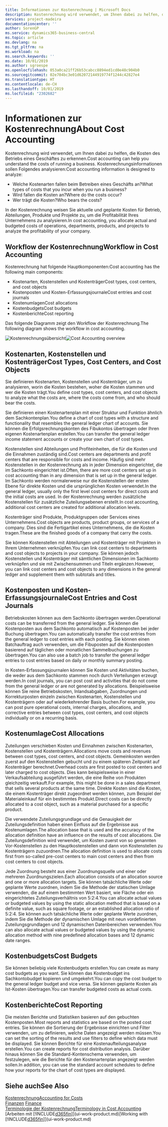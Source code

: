```yaml
---
title: Informationen zur Kostenrechnung | Microsoft Docs
description: Kostenrechnung wird verwendet, um Ihnen dabei zu helfen, die Kosten des Betriebs eines Geschäftes zu erkennen.
services: project-madeira
documentationcenter: ''
author: SorenGP
ms.service: dynamics365-business-central
ms.topic: article
ms.devlang: na
ms.tgt_pltfrm: na
ms.workload: na
ms.search.keywords: ''
ms.date: 10/01/2019
ms.author: sgroespe
ms.openlocfilehash: 053a0ca21ff26b53cabcc8894ed1cd0e48c904b0
ms.sourcegitcommit: 02e704bc3e01d62072144919774f1244c42827e4
ms.translationtype: HT
ms.contentlocale: de-CH
ms.lasthandoff: 10/01/2019
ms.locfileid: "2302682"
---
```

# <a name="about-cost-accounting"></a><span data-ttu-id="799c5-103">Informationen zur Kostenrechnung</span><span class="sxs-lookup"><span data-stu-id="799c5-103">About Cost Accounting</span></span>
<span data-ttu-id="799c5-104">Kostenrechnung wird verwendet, um Ihnen dabei zu helfen, die Kosten des Betriebs eines Geschäftes zu erkennen.</span><span class="sxs-lookup"><span data-stu-id="799c5-104">Cost accounting can help you understand the costs of running a business.</span></span> <span data-ttu-id="799c5-105">Kostenrechnungsinformationen sollen Folgendes analysieren:</span><span class="sxs-lookup"><span data-stu-id="799c5-105">Cost accounting information is designed to analyze:</span></span>  

-   <span data-ttu-id="799c5-106">Welche Kostenarten fallen beim Betreiben eines Geschäfts an?</span><span class="sxs-lookup"><span data-stu-id="799c5-106">What types of costs that you incur when you run a business?</span></span>  
-   <span data-ttu-id="799c5-107">Wird fallen die Kosten an?</span><span class="sxs-lookup"><span data-stu-id="799c5-107">Where do the costs occur?</span></span>  
-   <span data-ttu-id="799c5-108">Wer trägt die Kosten?</span><span class="sxs-lookup"><span data-stu-id="799c5-108">Who bears the costs?</span></span>  

<span data-ttu-id="799c5-109">In der Kostenrechnung weisen Sie aktuelle und geplante Kosten für Betrieb, Abteilungen, Produkte und Projekte zu, um die Profitabilität Ihres Unternehmens zu analysieren.</span><span class="sxs-lookup"><span data-stu-id="799c5-109">In cost accounting, you allocate actual and budgeted costs of operations, departments, products, and projects to analyze the profitability of your company.</span></span>  

## <a name="workflow-in-cost-accounting"></a><span data-ttu-id="799c5-110">Workflow der Kostenrechnung</span><span class="sxs-lookup"><span data-stu-id="799c5-110">Workflow in Cost Accounting</span></span>  
<span data-ttu-id="799c5-111">Kostenrechnung hat folgende Hauptkomponenten:</span><span class="sxs-lookup"><span data-stu-id="799c5-111">Cost accounting has the following main components:</span></span>  

-   <span data-ttu-id="799c5-112">Kostenarten, Kostenstellen und Kostenträger</span><span class="sxs-lookup"><span data-stu-id="799c5-112">Cost types, cost centers, and cost objects</span></span>  
-   <span data-ttu-id="799c5-113">Kostenposten und Kosten-Erfassungsjournale</span><span class="sxs-lookup"><span data-stu-id="799c5-113">Cost entries and cost journals</span></span>  
-   <span data-ttu-id="799c5-114">Kostenumlagen</span><span class="sxs-lookup"><span data-stu-id="799c5-114">Cost allocations</span></span>  
-   <span data-ttu-id="799c5-115">Kostenbudgets</span><span class="sxs-lookup"><span data-stu-id="799c5-115">Cost budgets</span></span>
-   <span data-ttu-id="799c5-116">Kostenberichte</span><span class="sxs-lookup"><span data-stu-id="799c5-116">Cost reporting</span></span>  

<span data-ttu-id="799c5-117">Das folgende Diagramm zeigt den Workflow der Kostenrechnung.</span><span class="sxs-lookup"><span data-stu-id="799c5-117">The following diagram shows the workflow in cost accounting.</span></span>  

<span data-ttu-id="799c5-118">![Kostenrechnungsübersicht](media/costaccountingoverview.png "CostAccountingOverview")</span><span class="sxs-lookup"><span data-stu-id="799c5-118">![Cost Accounting overview](media/costaccountingoverview.png "CostAccountingOverview")</span></span>  

## <a name="cost-types-cost-centers-and-cost-objects"></a><span data-ttu-id="799c5-119">Kostenarten, Kostenstellen und Kostenträger</span><span class="sxs-lookup"><span data-stu-id="799c5-119">Cost Types, Cost Centers, and Cost Objects</span></span>  
<span data-ttu-id="799c5-120">Sie definieren Kostenarten, Kostenstellen und Kostenträger, um zu analysieren, worin die Kosten bestehen, woher die Kosten stammen und wer die Kosten trägt.</span><span class="sxs-lookup"><span data-stu-id="799c5-120">You define cost types, cost centers, and cost objects to analyze what the costs are, where the costs come from, and who should bear the costs.</span></span>  

<span data-ttu-id="799c5-121">Sie definieren einen Kostenartenplan mit einer Struktur und Funktion ähnlich dem Sachkontenplan.</span><span class="sxs-lookup"><span data-stu-id="799c5-121">You define a chart of cost types with a structure and functionality that resembles the general ledger chart of accounts.</span></span> <span data-ttu-id="799c5-122">Sie können die Erfolgsrechnungskonten des Fibukontos übertragen oder Ihren eigenen Kostenartenplan erstellen.</span><span class="sxs-lookup"><span data-stu-id="799c5-122">You can transfer the general ledger income statement accounts or create your own chart of cost types.</span></span>  

<span data-ttu-id="799c5-123">Kostenstellen sind Abteilungen und Profiteinheiten, die für die Kosten und die Einnahmen zuständig sind.</span><span class="sxs-lookup"><span data-stu-id="799c5-123">Cost centers are departments and profit centers that are responsible for costs and income.</span></span> <span data-ttu-id="799c5-124">Häufig sind mehr Kostenstellen in der Kostenrechnung als in jeder Dimension eingerichtet, die im Sachkonto eingerichtet ist.</span><span class="sxs-lookup"><span data-stu-id="799c5-124">Often, there are more cost centers set up in cost accounting than in any dimension that is set up in the general ledger.</span></span> <span data-ttu-id="799c5-125">Im Sachkonto werden normalerweise nur die Kostenstellen der ersten Ebene für direkte Kosten und die ursprünglichen Kosten verwendet.</span><span class="sxs-lookup"><span data-stu-id="799c5-125">In the general ledger, usually only the first level cost centers for direct costs and the initial costs are used.</span></span> <span data-ttu-id="799c5-126">In der Kostenrechnung werden zusätzliche Kostenstellen für zusätzliche Zuteilungsebenen erstellt.</span><span class="sxs-lookup"><span data-stu-id="799c5-126">In cost accounting, additional cost centers are created for additional allocation levels.</span></span>  

<span data-ttu-id="799c5-127">Kostenträger sind Produkte, Produktgruppen oder Services eines Unternehmens.</span><span class="sxs-lookup"><span data-stu-id="799c5-127">Cost objects are products, product groups, or services of a company.</span></span> <span data-ttu-id="799c5-128">Dies sind die Fertigartikel eines Unternehmens, die die Kosten tragen.</span><span class="sxs-lookup"><span data-stu-id="799c5-128">These are the finished goods of a company that carry the costs.</span></span>  

<span data-ttu-id="799c5-129">Sie können Kostenstellen mit Abteilungen und Kostenträger mit Projekten in Ihrem Unternehmen verknüpfen.</span><span class="sxs-lookup"><span data-stu-id="799c5-129">You can link cost centers to departments and cost objects to projects in your company.</span></span> <span data-ttu-id="799c5-130">Sie können jedoch Kostenstellen und Kostenträger mit sämtlichen Dimensionen im Sachkonto verknüpfen und sie mit Zwischensummen und Titeln ergänzen.</span><span class="sxs-lookup"><span data-stu-id="799c5-130">However, you can link cost centers and cost objects to any dimensions in the general ledger and supplement them with subtotals and titles.</span></span>  

## <a name="cost-entries-and-cost-journals"></a><span data-ttu-id="799c5-131">Kostenposten und Kosten-Erfassungsjournale</span><span class="sxs-lookup"><span data-stu-id="799c5-131">Cost Entries and Cost Journals</span></span>  
<span data-ttu-id="799c5-132">Betriebskosten können aus dem Sachkonto übertragen werden.</span><span class="sxs-lookup"><span data-stu-id="799c5-132">Operational costs can be transferred from the general ledger.</span></span> <span data-ttu-id="799c5-133">Sie können die Kostenposten aus dem Sachkonto automatisch auf Kostenposten bei jeder Buchung übertragen.</span><span class="sxs-lookup"><span data-stu-id="799c5-133">You can automatically transfer the cost entries from the general ledger to cost entries with each posting.</span></span> <span data-ttu-id="799c5-134">Sie können einen Batchauftrag auch verwenden, um die Fibuposten auf die Kostenposten basierend auf täglichen oder monatlichen Sammelbuchungen zu übertragen.</span><span class="sxs-lookup"><span data-stu-id="799c5-134">You can also use a batch job to transfer the general ledger entries to cost entries based on daily or monthly summary posting.</span></span>  

<span data-ttu-id="799c5-135">In Kosten-Erfassungsjournalen können Sie Kosten und Aktivitäten buchen, die weder aus dem Sachkonto stammen noch durch Verteilungen erzeugt werden.</span><span class="sxs-lookup"><span data-stu-id="799c5-135">In cost journals, you can post cost and activities that do not come from the general ledger or are not generated by allocations.</span></span> <span data-ttu-id="799c5-136">Beispielsweise können Sie reine Betriebskosten, Inlandsabgaben, Zuordnungen und Korrekturposten einzeln zwischen Kostenarten, Kostenstellen und Kostenträgern oder auf wiederkehrender Basis buchen.</span><span class="sxs-lookup"><span data-stu-id="799c5-136">For example, you can post pure operational costs, internal charges, allocations, and corrective entries between cost types, cost centers, and cost objects individually or on a recurring basis.</span></span>  

## <a name="cost-allocations"></a><span data-ttu-id="799c5-137">Kostenumlage</span><span class="sxs-lookup"><span data-stu-id="799c5-137">Cost Allocations</span></span>  
<span data-ttu-id="799c5-138">Zuteilungen verschieben Kosten und Einnahmen zwischen Kostenarten, Kostenstellen und Kostenträgern.</span><span class="sxs-lookup"><span data-stu-id="799c5-138">Allocations move costs and revenues between cost types, cost centers, and cost objects.</span></span> <span data-ttu-id="799c5-139">Gemeinkosten werden zuerst auf den Kostenstellen gebucht und zu einem späteren Zeitpunkt auf Kostenträger berechnet.</span><span class="sxs-lookup"><span data-stu-id="799c5-139">Overhead costs are first posted to cost centers and later charged to cost objects.</span></span> <span data-ttu-id="799c5-140">Dies kann beispielsweise in einer Verkaufsabteilung ausgeführt werden, die eine Reihe von Produkten gleichzeitig verkauft.</span><span class="sxs-lookup"><span data-stu-id="799c5-140">For example, this might be done in a sales department that sells several products at the same time.</span></span> <span data-ttu-id="799c5-141">Direkte Kosten sind die Kosten, die einem Kostenträger direkt zugeordnet werden können, zum Beispiel der Materialeinkauf für ein bestimmtes Produkt.</span><span class="sxs-lookup"><span data-stu-id="799c5-141">Direct costs can be directly allocated to a cost object, such as a material purchased for a specific product.</span></span>  

<span data-ttu-id="799c5-142">Die verwendete Zuteilungsgrundlage und die Genauigkeit der Zuteilungsdefinition haben einen Einfluss auf die Ergebnisse aus Kostenumlagen.</span><span class="sxs-lookup"><span data-stu-id="799c5-142">The allocation base that is used and the accuracy of the allocation definition have an influence on the results of cost allocations.</span></span> <span data-ttu-id="799c5-143">Die Zuteilungsdefinition wird verwendet, um Kosten zuerst von so genannten Vor-Kostenstellen zu den Hauptkostenstellen und dann von Kostenstellen zu Kostenträgern zuzuordnen.</span><span class="sxs-lookup"><span data-stu-id="799c5-143">The allocation definition is used to allocate costs first from so-called pre-cost centers to main cost centers and then from cost centers to cost objects.</span></span>  

<span data-ttu-id="799c5-144">Jede Zuordnung besteht aus einer Zuordnungsquelle und einer oder mehreren Zuordnungszielen.</span><span class="sxs-lookup"><span data-stu-id="799c5-144">Each allocation consists of an allocation source and one or more allocation targets.</span></span> <span data-ttu-id="799c5-145">Sie können tatsächliche Werte oder geplante Werte zuordnen, indem Sie die Methode der statischen Umlage verwenden, die auf einem bestimmten Wert basiert, wie Fläche oder ein eingerichtetes Zuteilungsverhältnis von 5:2:4.</span><span class="sxs-lookup"><span data-stu-id="799c5-145">You can allocate actual values or budgeted values by using the static allocation method that is based on a definite value, such as square footage, or an established allocation ratio of 5:2:4.</span></span> <span data-ttu-id="799c5-146">Sie können auch tatsächliche Werte oder geplante Werte zuordnen, indem Sie die Methode der dynamischen Umlage mit neun vordefinierten Zuteilungsgrundlagen und 12 dynamischen Datenbereichen verwenden.</span><span class="sxs-lookup"><span data-stu-id="799c5-146">You can also allocate actual values or budgeted values by using the dynamic allocation method with nine predefined allocation bases and 12 dynamic date ranges.</span></span>  

## <a name="cost-budgets"></a><span data-ttu-id="799c5-147">Kostenbudgets</span><span class="sxs-lookup"><span data-stu-id="799c5-147">Cost Budgets</span></span>  
<span data-ttu-id="799c5-148">Sie können beliebig viele Kostenbudgets erstellen.</span><span class="sxs-lookup"><span data-stu-id="799c5-148">You can create as many cost budgets as you want.</span></span> <span data-ttu-id="799c5-149">Sie können das Kostenbudget ins Sachkontobudget kopieren und umgekehrt.</span><span class="sxs-lookup"><span data-stu-id="799c5-149">You can copy the cost budget to the general ledger budget and vice versa.</span></span> <span data-ttu-id="799c5-150">Sie können geplante Kosten als Ist-Kosten übertragen.</span><span class="sxs-lookup"><span data-stu-id="799c5-150">You can transfer budgeted costs as actual costs.</span></span>  

## <a name="cost-reporting"></a><span data-ttu-id="799c5-151">Kostenberichte</span><span class="sxs-lookup"><span data-stu-id="799c5-151">Cost Reporting</span></span>  
<span data-ttu-id="799c5-152">Die meisten Berichte und Statistiken basieren auf den gebuchten Kostenposten.</span><span class="sxs-lookup"><span data-stu-id="799c5-152">Most reports and statistics are based on the posted cost entries.</span></span> <span data-ttu-id="799c5-153">Sie können die Sortierung der Ergebnisse einrichten und Filter verwenden, um zu definieren, welche Daten angezeigt werden müssen.</span><span class="sxs-lookup"><span data-stu-id="799c5-153">You can set the sorting of the results and use filters to define which data must be displayed.</span></span> <span data-ttu-id="799c5-154">Sie können Berichte für eine Kostenaufteilungsanalyse erstellen.</span><span class="sxs-lookup"><span data-stu-id="799c5-154">You can create reports for cost distribution analysis.</span></span> <span data-ttu-id="799c5-155">Darüber hinaus können Sie die Standard-Kontenschema verwenden, um festzulegen, wie die Berichte für den Kostenartenplan angezeigt werden sollen.</span><span class="sxs-lookup"><span data-stu-id="799c5-155">In addition, you can use the standard account schedules to define how your reports for the chart of cost types are displayed.</span></span>  

## <a name="see-also"></a><span data-ttu-id="799c5-156">Siehe auch</span><span class="sxs-lookup"><span data-stu-id="799c5-156">See Also</span></span>  
 [<span data-ttu-id="799c5-157">Kostenrechnung</span><span class="sxs-lookup"><span data-stu-id="799c5-157">Accounting for Costs</span></span>](finance-manage-cost-accounting.md)  
 <span data-ttu-id="799c5-158">[Finanzen](finance.md) </span><span class="sxs-lookup"><span data-stu-id="799c5-158">[Finance](finance.md) </span></span>  
 [<span data-ttu-id="799c5-159">Terminologie der Kostenrechnung</span><span class="sxs-lookup"><span data-stu-id="799c5-159">Terminology in Cost Accounting</span></span>](finance-terminology-in-cost-accounting.md)  
 <span data-ttu-id="799c5-160">[Arbeiten mit [!INCLUDE[d365fin](includes/d365fin_md.md)]](ui-work-product.md)</span><span class="sxs-lookup"><span data-stu-id="799c5-160">[Working with [!INCLUDE[d365fin](includes/d365fin_md.md)]](ui-work-product.md)</span></span>
